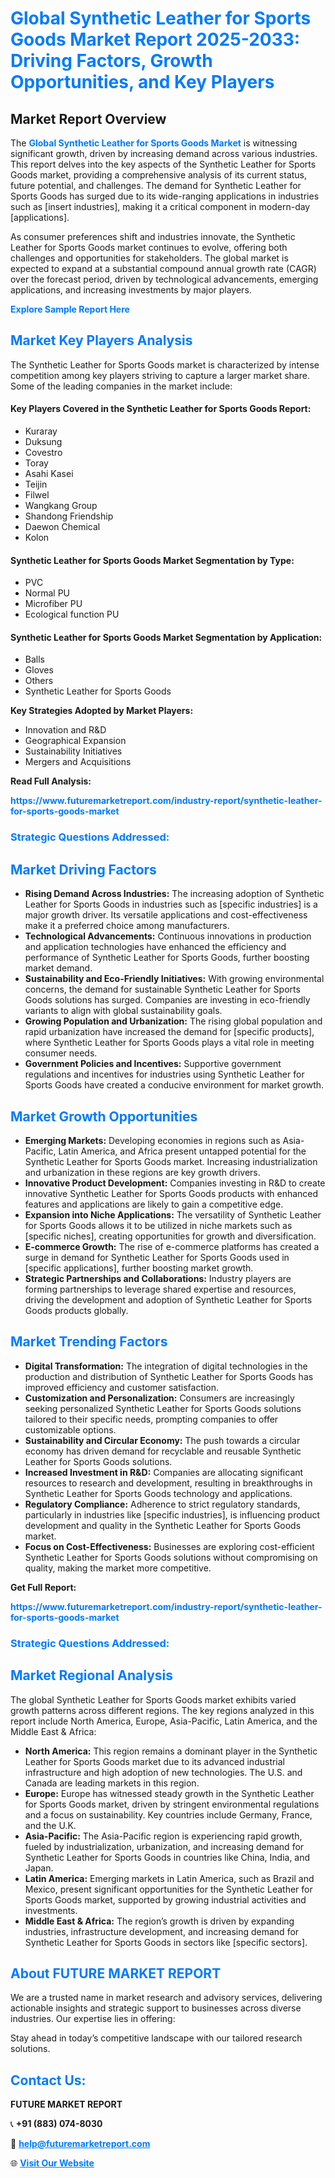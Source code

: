 <h1 style="color: #007BFF;">Global Synthetic Leather for Sports Goods Market Report 2025-2033: Driving Factors, Growth Opportunities, and Key Players</h1>

<section id="overview">
<h2>Market Report Overview</h2>
<p>The <a href="https://www.futuremarketreport.com/industry-report/synthetic-leather-for-sports-goods-market" style="color: #007BFF; text-decoration: none;"><strong>Global Synthetic Leather for Sports Goods Market</strong></a> is witnessing significant growth, driven by increasing demand across various industries. This report delves into the key aspects of the Synthetic Leather for Sports Goods market, providing a comprehensive analysis of its current status, future potential, and challenges. The demand for Synthetic Leather for Sports Goods has surged due to its wide-ranging applications in industries such as [insert industries], making it a critical component in modern-day [applications].</p>
<p>As consumer preferences shift and industries innovate, the Synthetic Leather for Sports Goods market continues to evolve, offering both challenges and opportunities for stakeholders. The global market is expected to expand at a substantial compound annual growth rate (CAGR) over the forecast period, driven by technological advancements, emerging applications, and increasing investments by major players.</p>
</section>

<section id="overview">
<p><a href="https://www.futuremarketreport.com/request-sample/reportId=121688" style="color: #007BFF; text-decoration: none;"><strong>Explore Sample Report Here</strong></a></p>
</section>

<section id="key-players">
<h2 style="color: #007BFF;">Market Key Players Analysis</h2>
<p>The Synthetic Leather for Sports Goods market is characterized by intense competition among key players striving to capture a larger market share. Some of the leading companies in the market include:</p>
<h4>Key Players Covered in the Synthetic Leather for Sports Goods Report:</h4>
<ul><li>Kuraray</li><li>Duksung</li><li>Covestro</li><li>Toray</li><li>Asahi Kasei</li><li>Teijin</li><li>Filwel</li><li>Wangkang Group</li><li>Shandong Friendship</li><li>Daewon Chemical</li><li>Kolon</li></ul>
<h4>Synthetic Leather for Sports Goods Market Segmentation by Type:</h4>
<ul><li>PVC</li><li>Normal PU</li><li>Microfiber PU</li><li>Ecological function PU</li></ul>

<h4>Synthetic Leather for Sports Goods Market Segmentation by Application:</h4>
<ul><li>Balls</li><li>Gloves</li><li>Others</li><li>Synthetic Leather for Sports Goods</li></ul>
<p><strong>Key Strategies Adopted by Market Players:</strong></p>
<ul>
<li>Innovation and R&D</li>
<li>Geographical Expansion</li>
<li>Sustainability Initiatives</li>
<li>Mergers and Acquisitions</li>
</ul>
</section>

<section>
<p><strong>Read Full Analysis: </strong></p><a href="https://www.futuremarketreport.com/industry-report/synthetic-leather-for-sports-goods-market" style="color: #007BFF; text-decoration: none;"><strong>https://www.futuremarketreport.com/industry-report/synthetic-leather-for-sports-goods-market</strong></a>
<h3 style="color: #007BFF;">Strategic Questions Addressed:</h3>
</section>

<section id="driving-factors">
<h2 style="color: #007BFF;">Market Driving Factors</h2>
<ul>
<li><strong>Rising Demand Across Industries:</strong> The increasing adoption of Synthetic Leather for Sports Goods in industries such as [specific industries] is a major growth driver. Its versatile applications and cost-effectiveness make it a preferred choice among manufacturers.</li>
<li><strong>Technological Advancements:</strong> Continuous innovations in production and application technologies have enhanced the efficiency and performance of Synthetic Leather for Sports Goods, further boosting market demand.</li>
<li><strong>Sustainability and Eco-Friendly Initiatives:</strong> With growing environmental concerns, the demand for sustainable Synthetic Leather for Sports Goods solutions has surged. Companies are investing in eco-friendly variants to align with global sustainability goals.</li>
<li><strong>Growing Population and Urbanization:</strong> The rising global population and rapid urbanization have increased the demand for [specific products], where Synthetic Leather for Sports Goods plays a vital role in meeting consumer needs.</li>
<li><strong>Government Policies and Incentives:</strong> Supportive government regulations and incentives for industries using Synthetic Leather for Sports Goods have created a conducive environment for market growth.</li>
</ul>
</section>

<section id="growth-opportunities">
<h2 style="color: #007BFF;">Market Growth Opportunities</h2>
<ul>
<li><strong>Emerging Markets:</strong> Developing economies in regions such as Asia-Pacific, Latin America, and Africa present untapped potential for the Synthetic Leather for Sports Goods market. Increasing industrialization and urbanization in these regions are key growth drivers.</li>
<li><strong>Innovative Product Development:</strong> Companies investing in R&D to create innovative Synthetic Leather for Sports Goods products with enhanced features and applications are likely to gain a competitive edge.</li>
<li><strong>Expansion into Niche Applications:</strong> The versatility of Synthetic Leather for Sports Goods allows it to be utilized in niche markets such as [specific niches], creating opportunities for growth and diversification.</li>
<li><strong>E-commerce Growth:</strong> The rise of e-commerce platforms has created a surge in demand for Synthetic Leather for Sports Goods used in [specific applications], further boosting market growth.</li>
<li><strong>Strategic Partnerships and Collaborations:</strong> Industry players are forming partnerships to leverage shared expertise and resources, driving the development and adoption of Synthetic Leather for Sports Goods products globally.</li>
</ul>
</section>

<section id="trending-factors">
<h2 style="color: #007BFF;">Market Trending Factors</h2>
<ul>
<li><strong>Digital Transformation:</strong> The integration of digital technologies in the production and distribution of Synthetic Leather for Sports Goods has improved efficiency and customer satisfaction.</li>
<li><strong>Customization and Personalization:</strong> Consumers are increasingly seeking personalized Synthetic Leather for Sports Goods solutions tailored to their specific needs, prompting companies to offer customizable options.</li>
<li><strong>Sustainability and Circular Economy:</strong> The push towards a circular economy has driven demand for recyclable and reusable Synthetic Leather for Sports Goods solutions.</li>
<li><strong>Increased Investment in R&D:</strong> Companies are allocating significant resources to research and development, resulting in breakthroughs in Synthetic Leather for Sports Goods technology and applications.</li>
<li><strong>Regulatory Compliance:</strong> Adherence to strict regulatory standards, particularly in industries like [specific industries], is influencing product development and quality in the Synthetic Leather for Sports Goods market.</li>
<li><strong>Focus on Cost-Effectiveness:</strong> Businesses are exploring cost-efficient Synthetic Leather for Sports Goods solutions without compromising on quality, making the market more competitive.</li>
</ul>
</section>

<section>
<p><strong>Get Full Report: </strong></p><a href="https://www.futuremarketreport.com/industry-report/synthetic-leather-for-sports-goods-market" style="color: #007BFF; text-decoration: none;"><strong>https://www.futuremarketreport.com/industry-report/synthetic-leather-for-sports-goods-market</strong></a>
<h3 style="color: #007BFF;">Strategic Questions Addressed:</h3>
</section>


<section id="regional-analysis">
<h2 style="color: #007BFF;">Market Regional Analysis</h2>
<p>The global Synthetic Leather for Sports Goods market exhibits varied growth patterns across different regions. The key regions analyzed in this report include North America, Europe, Asia-Pacific, Latin America, and the Middle East & Africa:</p>
<ul>
<li><strong>North America:</strong> This region remains a dominant player in the Synthetic Leather for Sports Goods market due to its advanced industrial infrastructure and high adoption of new technologies. The U.S. and Canada are leading markets in this region.</li>
<li><strong>Europe:</strong> Europe has witnessed steady growth in the Synthetic Leather for Sports Goods market, driven by stringent environmental regulations and a focus on sustainability. Key countries include Germany, France, and the U.K.</li>
<li><strong>Asia-Pacific:</strong> The Asia-Pacific region is experiencing rapid growth, fueled by industrialization, urbanization, and increasing demand for Synthetic Leather for Sports Goods in countries like China, India, and Japan.</li>
<li><strong>Latin America:</strong> Emerging markets in Latin America, such as Brazil and Mexico, present significant opportunities for the Synthetic Leather for Sports Goods market, supported by growing industrial activities and investments.</li>
<li><strong>Middle East & Africa:</strong> The region’s growth is driven by expanding industries, infrastructure development, and increasing demand for Synthetic Leather for Sports Goods in sectors like [specific sectors].</li>
</ul>
</section>

<footer>
<h2 style="color: #007BFF;">About FUTURE MARKET REPORT</h2>
<p>We are a trusted name in market research and advisory services, delivering actionable insights and strategic support to businesses across diverse industries. Our expertise lies in offering:</p>

<p>Stay ahead in today’s competitive landscape with our tailored research solutions.</p>

<h2 style="color: #007BFF;">Contact Us:</h2>
<p><strong>FUTURE MARKET REPORT</strong></p>
<p>📞 <strong>+91 (883) 074-8030</strong></p>
<p>📧 <strong><a href="mailto:help@futuremarketreport.com" style="color: #007BFF;">help@futuremarketreport.com</a></strong></p>
<p>🌐 <strong><a href="https://www.futuremarketreport.com/" style="color: #007BFF;">Visit Our Website</a></strong></p>
</footer>